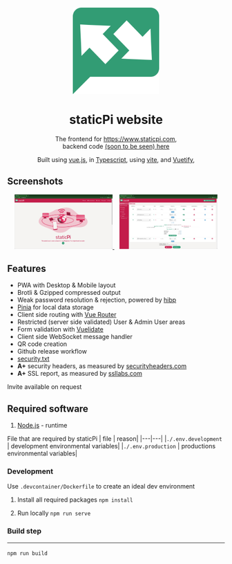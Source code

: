 <p align="center">
	<img src='./.github/logo.svg' width='200px'/>
</p>

<h1 align="center">staticPi website</h1>

<p align="center">
	The frontend for <a href='https://www.staticpi.com' target='_blank' rel='noopener noreferrer'>https://www.staticpi.com</a>,
	<br>backend code <a href='https://www.github.com/mrjackwills/staticpi_backend' target='_blank' rel='noopener noreferrer'>(soon to be seen) here</a>
</p>
<p align="center">
	Built using <a href='https://vuejs.org/' target='_blank' rel='noopener noreferrer'>vue.js</a>,
	in <a href='https://www.typescriptlang.org' target='_blank' rel='noopener noreferrer'>Typescript</a>,
	using <a href='https://vitejs.dev/' target='_blank' rel='noopener noreferrer'>vite</a>,
	and <a href='https://vuetifyjs.com/en/' target='_blank' rel='noopener noreferrer'>Vuetify</a>,
</p>


## Screenshots

<p align="center">
	<a href="https://raw.githubusercontent.com/mrjackwills/staticpi_vue/main/.github/screenshot_01.jpg" target='_blank' rel='noopener noreferrer'>
		<img src='./.github/screenshot_01.jpg' width='45%'/>
	</a>
	&nbsp;&nbsp;
	<a href="https://raw.githubusercontent.com/mrjackwills/staticpi_vue/main/.github/screenshot_02.jpg" target='_blank' rel='noopener noreferrer'>
		<img src='./.github/screenshot_02.jpg' width='45%'/>
	</a>
</p>


## Features

<ul>
	<li>PWA with Desktop & Mobile layout</li>
	<li>Brotli & Gzipped compressed output</li>
	<li>Weak password resolution & rejection, powered by <a href='https://haveibeenpwned.com/' target='_blank' rel='noopener noreferrer'>hibp</a></li>
	<li><a href="https://pinia.vuejs.org/" target='_blank' rel='noopener noreferrer'>Pinia</a> for local data storage</li>
	<li>Client side routing with <a href="https://router.vuejs.org/" target='_blank' rel='noopener noreferrer'>Vue Router</a></li>
	<li>Restricted (server side validated) User & Admin User areas</li>
	<li>Form validation with <a href="https://vuelidate.js.org/" target='_blank' rel='noopener noreferrer'>Vuelidate</a></li>
	<li>Client side WebSocket message handler</li>
	<li>QR code creation</li>
	<li>Github release workflow</li>
	<li><a href='https://securitytxt.org/' target='_blank' rel='noopener noreferrer'>security.txt</a></li>
	<li><strong>A+</strong> security headers, as measured by <a href='https://securityheaders.com/'  target='_blank' rel='noopener noreferrer'>securityheaders.com</a></li>
	<li><strong>A+</strong> SSL report, as measured by <a href='https://www.ssllabs.com/ssltest/'  target='_blank' rel='noopener noreferrer'>ssllabs.com</a></li>
	
</ul>

Invite available on request 

## Required software

1) <a href='https://nodejs.org/en/' target='_blank' rel='noopener noreferrer'>Node.js</a> - runtime

File that are required by staticPi
| file | reason|
|---|---|
|```./.env.development```	| development environmental variables|
|```./.env.production```	| productions environmental variables|

### Development

Use `.devcontainer/Dockerfile` to create an ideal dev environment

1) Install all required packages ```npm install```

2) Run locally ```npm run serve```

### Build step
---
```npm run build```